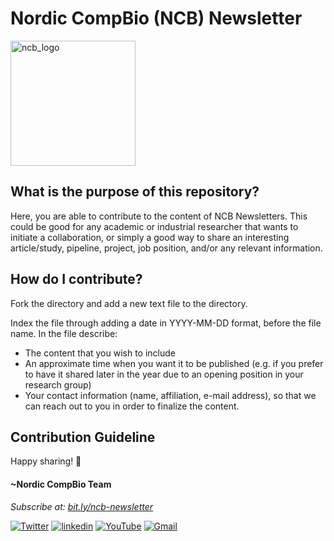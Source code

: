 # Nordic CompBio (NCB) Newsletter

<img width="200" alt="ncb_logo" src="https://user-images.githubusercontent.com/6730853/139441283-ae67512d-d219-4f4f-ba12-8b0c408c71e5.png">

## What is the purpose of this repository? 
Here, you are able to contribute to the content of NCB Newsletters. 
This could be good for any academic or industrial researcher that wants to initiate a collaboration, 
or simply a good way to share an interesting article/study, pipeline, project, job position, and/or any relevant information.

## How do I contribute?
Fork the directory and add a new text file to the directory. 

Index the file through adding a date in YYYY-MM-DD format, before the file name. 
In the file describe: 
* The content that you wish to include
* An approximate time when you want it to be published (e.g. if you prefer to have it shared later in the year due to an opening position in your research group)
* Your contact information (name, affiliation, e-mail address), so that we can reach out to you in order to finalize the content.

<!--- If you wish to use a template, please fork the repo and fill out the template document--->

## Contribution Guideline

Happy sharing! 🦖

#### ~Nordic CompBio Team
*Subscribe at: [bit.ly/ncb-newsletter](https://bit.ly/ncb-newsletter)*<br>
<p align="left">
  <a href="https://twitter.com/NordicCompBio"><img src="https://img.icons8.com/color/50/000000/twitter-squared.png" alt="Twitter"/></a>
  <a href="https://www.linkedin.com/company/nordic-compbio/"><img src="https://img.icons8.com/color/50/000000/linkedin.png" alt="linkedin"/></a>
  <a href="https://www.youtube.com/channel/UCy94PIIziV318QL1bF7Z8TA"><img src="https://img.icons8.com/color/50/000000/youtube.png" alt="YouTube"/></a>
  <a href="mailto:nordic.compbio@gmail.com"><img src="https://img.icons8.com/color/50/000000/gmail.png" alt="Gmail"/></a>
</p>
